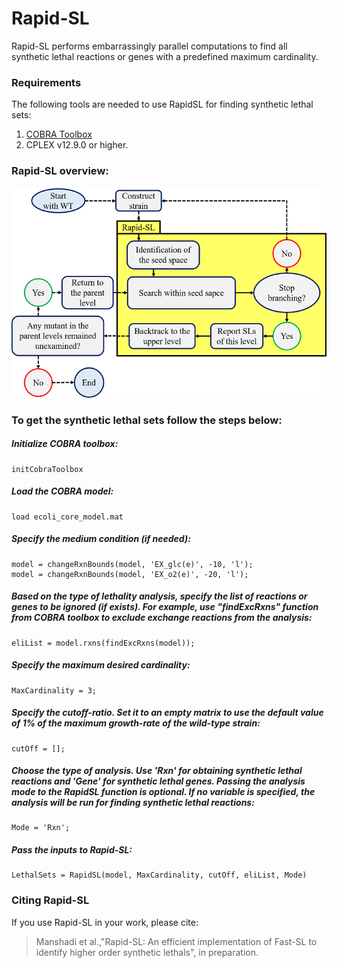 # Rapid-SL
Rapid-SL performs embarrassingly parallel computations to find all synthetic lethal reactions or genes with a predefined maximum cardinality. 

### Requirements
The following tools are needed to use RapidSL for finding synthetic lethal sets:
1. [COBRA Toolbox](https://opencobra.github.io/cobratoolbox/stable/)
2. CPLEX v12.9.0 or higher.

### Rapid-SL overview:

![alt text](https://github.com/CSBLaboratory/RapidSL/blob/main/RapidSL_abstract_flowchart.png)


### To get the synthetic lethal sets follow the steps below:
##### Initialize COBRA toolbox:
```
initCobraToolbox
``` 

##### Load the COBRA model:
``` 
load ecoli_core_model.mat
```

##### Specify the medium condition (if needed):
```
model = changeRxnBounds(model, 'EX_glc(e)', -10, 'l');
model = changeRxnBounds(model, 'EX_o2(e)', -20, 'l');
```


##### Based on the type of lethality analysis, specify the list of reactions or genes to be ignored (if exists). For example, use "findExcRxns" function from COBRA toolbox to exclude exchange reactions from the analysis:
``` 
eliList = model.rxns(findExcRxns(model));
```

##### Specify the maximum desired cardinality:
```
MaxCardinality = 3;
```

##### Specify the cutoff-ratio. Set it to an empty matrix to use the default value of 1% of the maximum growth-rate of the wild-type strain:
```
cutOff = [];
```

##### Choose the type of analysis. Use 'Rxn' for obtaining synthetic lethal reactions and 'Gene' for synthetic lethal genes. Passing the analysis mode to the RapidSL function is optional. If no variable is specified, the analysis will be run for finding synthetic lethal reactions:
```
Mode = 'Rxn';
```

##### Pass the inputs to Rapid-SL:
```
LethalSets = RapidSL(model, MaxCardinality, cutOff, eliList, Mode)
```

### Citing Rapid-SL
If you use Rapid-SL in your work, please cite:
> Manshadi et al.,"Rapid-SL: An efficient implementation of Fast-SL to identify higher order synthetic lethals", in preparation.

